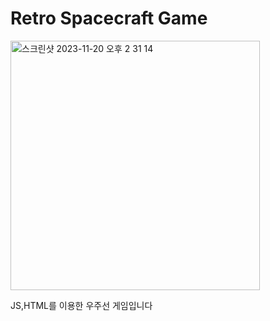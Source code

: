 # Retro Spacecraft Game

<img width="399" alt="스크린샷 2023-11-20 오후 2 31 14" src="https://github.com/goodbyebada/goodbyebada.github.io/assets/90432681/c024f759-81f9-4881-9924-6442bede01ee">


JS,HTML를 이용한 우주선 게임입니다
